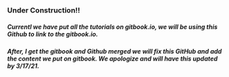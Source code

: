 ### Under Construction!!

##### Currentl we have put all the tutorials on gitbook.io, we will be using this Github to link to the gitbook.io.

##### After, I get the gitbook and Github merged we will fix this GitHub and add the content we put on gitbook. We apologize and will have this updated by 3/17/21.

